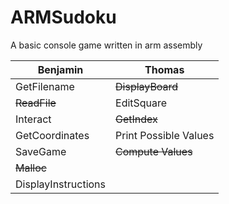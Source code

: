 # ARMSudoku
A basic console game written in arm assembly


Benjamin | Thomas
---------|----------
GetFilename | ~~DisplayBoard~~
~~ReadFile~~ | EditSquare
Interact | ~~GetIndex~~
GetCoordinates | Print Possible Values
SaveGame | ~~Compute Values~~
~~Malloc~~ | 
 | DisplayInstructions
